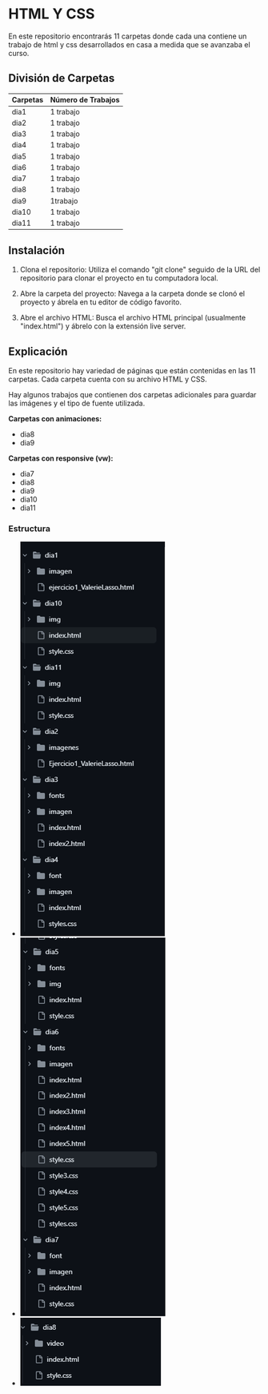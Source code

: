 # HTML Y CSS
En este repositorio encontrarás 11 carpetas donde cada una contiene un trabajo de html y css desarrollados en casa a medida que se avanzaba el curso.

## División de Carpetas 

|Carpetas|Número de Trabajos|
|--|--|
|dia1| 1 trabajo|
|dia2| 1 trabajo|
|dia3| 1 trabajo|
|dia4| 1 trabajo|
|dia5| 1 trabajo|
|dia6| 1 trabajo|
|dia7| 1 trabajo|
|dia8| 1 trabajo|
|dia9| 1trabajo|
|dia10| 1 trabajo|
|dia11| 1 trabajo|

## Instalación 
1. Clona el repositorio: Utiliza el comando "git clone" seguido de la URL del repositorio para clonar el proyecto en tu computadora local.

2. Abre la carpeta del proyecto: Navega a la carpeta donde se clonó el proyecto y ábrela en tu editor de código favorito.

3. Abre el archivo HTML: Busca el archivo HTML principal (usualmente "index.html") y ábrelo con la extensión live server.

## Explicación 

En este repositorio hay variedad de páginas que están contenidas en las 11 carpetas. Cada carpeta cuenta con su archivo HTML y CSS. 

Hay algunos trabajos que contienen dos carpetas adicionales para guardar las imágenes y el tipo de fuente utilizada.

**Carpetas con animaciones:**

* dia8
* dia9

**Carpetas con responsive (vw):**

* dia7
* dia8
* dia9
* dia10
* dia11


### Estructura

* ![alt text](image-3.png)
* ![alt text](image-4.png)
* ![alt text](image-5.png)
